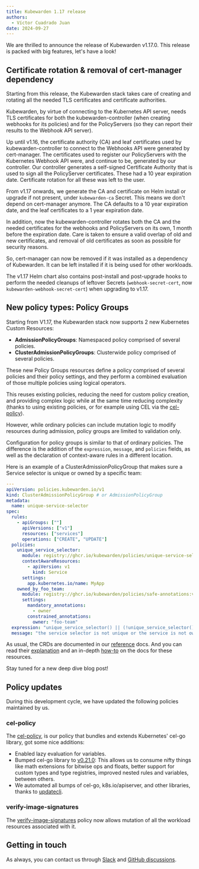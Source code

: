 ```yaml
---
title: Kubewarden 1.17 release
authors:
  - Víctor Cuadrado Juan
date: 2024-09-27
---
```


We are thrilled to announce the release of Kubewarden v1.17.0. This release is
packed with big features, let's have a look!

## Certificate rotation & removal of cert-manager dependency

Starting from this release, the Kubewarden stack takes care of creating and
rotating all the needed TLS certificates and certificate authorities.

Kubewarden, by virtue of connecting to the Kubernetes API server, needs TLS
certificates for both the kubewarden-controller (when creating webhooks for its
policies) and for the PolicyServers (so they can report their results to the
Webhook API server).

Up until v1.16, the certificate authority (CA) and leaf certificates used by
kubewarden-controller to connect to the Webhooks API were generated by
cert-manager.
The certificates used to register our PolicyServers with the Kubernetes Webhook
API were, and continue to be, generated by our controller. Our controller
generates a self-signed Certificate Authority that is used to sign all the
PolicyServer certificates. These had a 10 year expiration date. Certificate rotation
for all these was left to the user.

From v1.17 onwards, we generate the CA and certificate on Helm install or
upgrade if not present, under `kubewarden-ca` Secret. This means we don't
depend on cert-manager anymore. The CA defaults to a 10 year expiration date,
and the leaf certificates to a 1 year expiration date.

In addition, now the kubewarden-controller rotates both the CA and the needed
certificates for the webhooks and PolicyServers on its own, 1 month before the
expiration date. Care is taken to ensure a valid overlap of old and new
certificates, and removal of old certificates as soon as possible for security
reasons.

So, cert-manager can now be removed if it was installed as a dependency of
Kubewarden. It can be left installed if it is being used for other workloads.

The v1.17 Helm chart also contains post-install and post-upgrade hooks to
perform the needed cleanups of leftover Secrets (`webhook-secret-cert`, now
`kubewarden-webhook-secret-cert`) when upgrading to v1.17.

## New policy types: Policy Groups

Starting from V1.17, the Kubewarden stack now supports 2 new Kubernetes Custom
Resources:

- **AdmissionPolicyGroups**: Namespaced policy comprised of several policies.
- **ClusterAdmissionPolicyGroups**: Clusterwide policy comprised of several policies.

These new Policy Groups resources define a policy comprised of several policies and
their policy settings, and they perform a combined evaluation of those multiple
policies using logical operators.

This reuses existing policies, reducing the need for custom policy creation,
and providing complex logic while at the same time reducing complexity (thanks
to using existing policies, or for example using CEL via the [cel-policy](https://artifacthub.io/packages/kubewarden/cel-policy/cel-policy)).

However, while ordinary policies can include mutation logic to modify resources
during admission, policy groups are limited to validation only.

Configuration for policy groups is similar to that of ordinary policies. The
difference is the addition of the `expression`, `message`, and `policies` fields, as
well as the declaration of context-aware rules in a different location.

Here is an example of a ClusterAdmissionPolicyGroup that makes sure a Service
selector is unique or owned by a specific team:

```yaml
---
apiVersion: policies.kubewarden.io/v1
kind: ClusterAdmissionPolicyGroup # or AdmissionPolicyGroup
metadata:
  name: unique-service-selector
spec:
  rules:
    - apiGroups: [""]
      apiVersions: ["v1"]
      resources: ["services"]
      operations: ["CREATE", "UPDATE"]
  policies:
    unique_service_selector:
      module: registry://ghcr.io/kubewarden/policies/unique-service-selector-policy:v0.1.0
      contextAwareResources:
        - apiVersion: v1
          kind: Service
      settings:
        app.kubernetes.io/name: MyApp
    owned_by_foo_team:
      module: registry://ghcr.io/kubewarden/policies/safe-annotations:v0.2.9
      settings:
        mandatory_annotations:
          - owner
        constrained_annotations:
          owner: "foo-team"
  expression: "unique_service_selector() || (!unique_service_selector() && owned_by_foo_team())"
  message: "the service selector is not unique or the service is not owned by the foo team"
```

As usual, the CRDs are documented in our
[reference](https://docs.kubewarden.io/reference/CRDs#resource-types) docs. And
you can read their
[explanation](https://docs.kubewarden.io/explanations/policy-groups) and an
in-depth [how-to](https://docs.kubewarden.io/next/howtos/policy-groups) on the
docs for these resources.

Stay tuned for a new deep dive blog post!

## Policy updates

During this development cycle, we have updated the following policies maintained by us.

### cel-policy

The [cel-policy](https://artifacthub.io/packages/kubewarden/cel-policy/cel-policy),
is our policy that bundles and extends Kubernetes' cel-go library, got some nice
additions:

- Enabled lazy evaluation for variables.
- Bumped cel-go library to [v0.21.0](https://github.com/google/cel-go/releases/tag/v0.21.0):
  This allows us to consume nifty things like math extensions for bitwise ops
  and floats, better support for custom types and type registries, improved
  nested rules and variables, between others.
- We automated all bumps of cel-go, k8s.io/apiserver, and other libraries,
  thanks to [updatecli](https://www.updatecli.io/).

### verify-image-signatures

The [verify-image-signatures](https://artifacthub.io/packages/kubewarden/verify-image-signatures/verify-image-signatures)
policy now allows mutation of all the workload resources associated with it.

## Getting in touch

As always, you can contact us through [Slack](https://kubernetes.slack.com/?redir=%2Fmessages%2Fkubewarden) and
[GitHub discussions](https://github.com/orgs/kubewarden/discussions).
